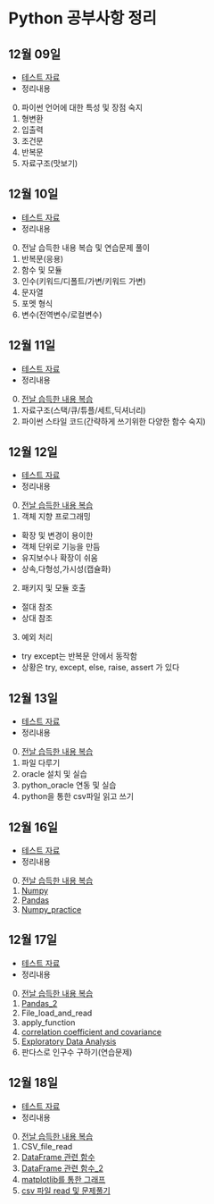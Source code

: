 # Python 공부사항 정리

## 12월 09일
 - [테스트 자료](https://github.com/madfalc0n/Image-analysis-and-develope/tree/master/python/20191209)
 - 정리내용
 0. 파이썬 언어에 대한 특성 및 장점 숙지
 1. 형변환
 2. 입출력
 3. 조건문
 4. 반복문
 5. 자료구조(맛보기)

## 12월 10일
 - [테스트 자료](https://github.com/madfalc0n/Image-analysis-and-develope/tree/master/python/20191210)
 - 정리내용
 0. 전날 습득한 내용 복습 및 연습문제 풀이
 1. 반복문(응용)
 2. 함수 및 모듈
 3. 인수(키워드/디폴트/가변/키워드 가변)
 4. 문자열
 5. 포멧 형식
 6. 변수(전역변수/로컬변수)

## 12월 11일
 - [테스트 자료](https://github.com/madfalc0n/Image-analysis-and-develope/tree/master/python/20191211)
 - 정리내용
 0. [전날 습득한 내용 복습](https://github.com/madfalc0n/Image-analysis-and-develope/blob/master/python/20191211/1.0_review.md)
 1. 자료구조(스택/큐/튜플/세트,딕셔너리)
 2. 파이썬 스타일 코드(간략하게 쓰기위한 다양한 함수 숙지)

## 12월 12일
 - [테스트 자료](https://github.com/madfalc0n/Image-analysis-and-develope/tree/master/python/20191212)
 - 정리내용
 0. [전날 습득한 내용 복습](https://github.com/madfalc0n/Image-analysis-and-develope/blob/master/python/20191212/1.0_review.md)
 1. 객체 지향 프로그래밍
 - 확장 및 변경이 용이한
 - 객체 단위로 기능을 만듬
 - 유지보수나 확장이 쉬움
 - 상속,다형성,가시성(캡슐화)
 2. 패키지 및 모듈 호출
 - 절대 참조
 - 상대 참조
 3. 예외 처리
 - try except는 반복문 안에서 동작함
 - 상황은 try, except, else, raise, assert 가 있다
 
## 12월 13일
 - [테스트 자료](https://github.com/madfalc0n/Image-analysis-and-develope/tree/master/python/20191213)
 - 정리내용
 0. [전날 습득한 내용 복습](https://github.com/madfalc0n/Image-analysis-and-develope/blob/master/python/20191213/1.0_review.md)
 1. 파일 다루기
 2. oracle 설치 및 실습
 3. python_oracle 연동 및 실습
 4. python을 통한 csv파일 읽고 쓰기
 
## 12월 16일
 - [테스트 자료](https://github.com/madfalc0n/Image-analysis-and-develope/tree/master/python/20191216)
 - 정리내용
 0. [전날 습득한 내용 복습](https://github.com/madfalc0n/Image-analysis-and-develope/blob/master/python/20191216/1.0_review.md)
 1. [Numpy](https://github.com/madfalc0n/Image-analysis-and-develope/blob/master/python/20191216/1.1_numpy.ipynb)
 2. [Pandas](https://github.com/madfalc0n/Image-analysis-and-develope/blob/master/python/20191216/1.2_pandas.ipynb)
 3. [Numpy_practice](https://github.com/madfalc0n/Image-analysis-and-develope/blob/master/python/20191216/1.3_Numpy_exercise_training.ipynb) 
 
## 12월 17일
 - [테스트 자료](https://github.com/madfalc0n/Image-analysis-and-develope/tree/master/python/20191217) 
 - 정리내용
 0. [전날 습득한 내용 복습](https://github.com/madfalc0n/Image-analysis-and-develope/blob/master/python/20191217/1.0_review.md)
 1. [Pandas_2](https://github.com/madfalc0n/Image-analysis-and-develope/blob/master/python/20191217/1.1_Pandas_2.ipynb)
 2. File_load_and_read
 3. apply_function
 4. [correlation coefficient and covariance](https://github.com/madfalc0n/Image-analysis-and-develope/blob/master/python/20191217/1.5_correlation_coefficient_and_covariance.ipynb)
 5. [Exploratory Data Analysis](https://github.com/madfalc0n/Image-analysis-and-develope/blob/master/python/20191217/1.6_EDA.ipynb)
 6. 판다스로 인구수 구하기(연습문제)
 
## 12월 18일
 - [테스트 자료](https://github.com/madfalc0n/Image-analysis-and-develope/tree/master/python/20191218) 
 - 정리내용
 0. [전날 습득한 내용 복습](https://github.com/madfalc0n/Image-analysis-and-develope/blob/master/python/20191218/1.0_review.md)
 1. CSV_file_read
 2. [DataFrame 관련 함수](https://github.com/madfalc0n/Image-analysis-and-develope/blob/master/python/20191218/1.2_chapter_7.ipynb)
 3. [DataFrame 관련 함수_2](https://github.com/madfalc0n/Image-analysis-and-develope/blob/master/python/20191218/1.3_chapter_8.ipynb)
 5. [matplotlib를 통한 그래프](https://github.com/madfalc0n/Image-analysis-and-develope/blob/master/python/20191218/1.4_graph.ipynb)
 6. [csv 파일 read 및 문제풀기](https://github.com/madfalc0n/Image-analysis-and-develope/blob/master/python/20191218/1.5_practice_quiz.ipynb)
 